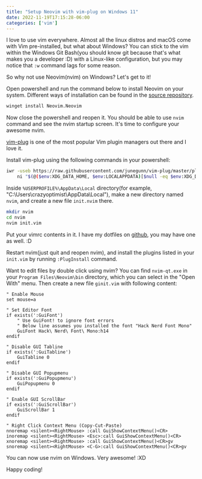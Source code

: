 ```yaml
---
title: "Setup Neovim with vim-plug on Windows 11"
date: 2022-11-19T17:15:28-06:00
categories: ['vim']
---
```

I love to use vim everywhere. Almost all the linux distros and macOS come with Vim pre-installed, but what about Windows? You can stick to the vim within the Windows Git Bash(you should know git because that's what makes you a developer :D) with a Linux-like configuration, but you may notice that `:w` command lags for some reason.

So why not use Neovim(nvim) on Windows? Let's get to it!

Open powershell and run the command below to install Neovim on your system. Different ways of installation can be found in the [source repository](https://github.com/equalsraf/vim-qt).

```bash
winget install Neovim.Neovim
```

Now close the powershell and reopen it. You should be able to use `nvim` command and see the nvim startup screen. 
It's time to configure your awesome nvim.  

[vim-plug](https://github.com/junegunn/vim-plug) is one of the most popular Vim plugin managers out there and I love it.

Install vim-plug using the following commands in your powershell:

```bash
iwr -useb https://raw.githubusercontent.com/junegunn/vim-plug/master/plug.vim |`
    ni "$(@($env:XDG_DATA_HOME, $env:LOCALAPPDATA)[$null -eq $env:XDG_DATA_HOME])/nvim-data/site/autoload/plug.vim" -Force
```

Inside `%USERPROFILE%\AppData\Local` directory(for example, "C:\Users\crazyoptimist\AppData\Local"), make a new directory named `nvim`, and create a new file `init.nvim` there.  

```bash
mkdir nvim
cd nvim
nvim init.vim
```

Put your vimrc contents in it. I have my dotfiles on [github](https://github.com/crazyoptimist/dotfiles), you may have one as well. :D

Restart nvim(just quit and reopen nvim), and install the plugins listed in your `init.vim` by running `:PlugInstall` command.

Want to edit files by double click using nvim? You can find `nvim-qt.exe` in your `Program Files\Neovim\bin` directory, which you can select in the "Open With" menu. Then create a new file `ginit.vim` with following content:

```vim
" Enable Mouse
set mouse=a

" Set Editor Font
if exists(':GuiFont')
    " Use GuiFont! to ignore font errors
    " Below line assumes you installed the font "Hack Nerd Font Mono"
    GuiFont Hack\ Nerd\ Font\ Mono:h14
endif

" Disable GUI Tabline
if exists(':GuiTabline')
    GuiTabline 0
endif

" Disable GUI Popupmenu
if exists(':GuiPopupmenu')
    GuiPopupmenu 0
endif

" Enable GUI ScrollBar
if exists(':GuiScrollBar')
    GuiScrollBar 1
endif

" Right Click Context Menu (Copy-Cut-Paste)
nnoremap <silent><RightMouse> :call GuiShowContextMenu()<CR>
inoremap <silent><RightMouse> <Esc>:call GuiShowContextMenu()<CR>
xnoremap <silent><RightMouse> :call GuiShowContextMenu()<CR>gv
snoremap <silent><RightMouse> <C-G>:call GuiShowContextMenu()<CR>gv
```

You can now use nvim on Windows. Very awesome! :XD

Happy coding!
